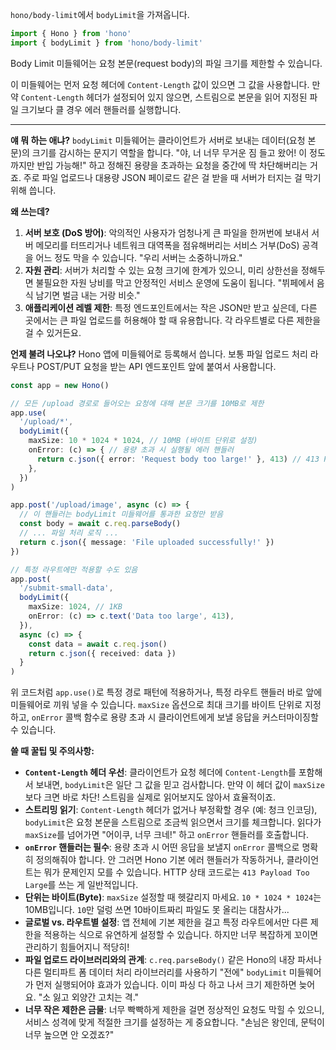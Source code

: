 `hono/body-limit`에서 `bodyLimit`을 가져옵니다.

```typescript
import { Hono } from 'hono'
import { bodyLimit } from 'hono/body-limit'
```

Body Limit 미들웨어는 요청 본문(request body)의 파일 크기를 제한할 수 있습니다.

이 미들웨어는 먼저 요청 헤더에 `Content-Length` 값이 있으면 그 값을 사용합니다. 만약 `Content-Length` 헤더가 설정되어 있지 않으면, 스트림으로 본문을 읽어 지정된 파일 크기보다 클 경우 에러 핸들러를 실행합니다.

---

**얘 뭐 하는 애냐?**
`bodyLimit` 미들웨어는 클라이언트가 서버로 보내는 데이터(요청 본문)의 크기를 감시하는 문지기 역할을 합니다. "야, 너 너무 무거운 짐 들고 왔어! 이 정도까지만 반입 가능해!" 하고 정해진 용량을 초과하는 요청을 중간에 딱 차단해버리는 거죠. 주로 파일 업로드나 대용량 JSON 페이로드 같은 걸 받을 때 서버가 터지는 걸 막기 위해 씁니다.

**왜 쓰는데?**
1.  **서버 보호 (DoS 방어)**: 악의적인 사용자가 엄청나게 큰 파일을 한꺼번에 보내서 서버 메모리를 터뜨리거나 네트워크 대역폭을 점유해버리는 서비스 거부(DoS) 공격을 어느 정도 막을 수 있습니다. "우리 서버는 소중하니까요."
2.  **자원 관리**: 서버가 처리할 수 있는 요청 크기에 한계가 있으니, 미리 상한선을 정해두면 불필요한 자원 낭비를 막고 안정적인 서비스 운영에 도움이 됩니다. "뷔페에서 음식 남기면 벌금 내는 거랑 비슷."
3.  **애플리케이션 레벨 제한**: 특정 엔드포인트에서는 작은 JSON만 받고 싶은데, 다른 곳에서는 큰 파일 업로드를 허용해야 할 때 유용합니다. 각 라우트별로 다른 제한을 걸 수 있거든요.

**언제 불려 나오냐?**
Hono 앱에 미들웨어로 등록해서 씁니다. 보통 파일 업로드 처리 라우트나 POST/PUT 요청을 받는 API 엔드포인트 앞에 붙여서 사용합니다.

```typescript
const app = new Hono()

// 모든 /upload 경로로 들어오는 요청에 대해 본문 크기를 10MB로 제한
app.use(
  '/upload/*',
  bodyLimit({
    maxSize: 10 * 1024 * 1024, // 10MB (바이트 단위로 설정)
    onError: (c) => { // 용량 초과 시 실행될 에러 핸들러
      return c.json({ error: 'Request body too large!' }, 413) // 413 Payload Too Large
    },
  })
)

app.post('/upload/image', async (c) => {
  // 이 핸들러는 bodyLimit 미들웨어를 통과한 요청만 받음
  const body = await c.req.parseBody()
  // ... 파일 처리 로직 ...
  return c.json({ message: 'File uploaded successfully!' })
})

// 특정 라우트에만 적용할 수도 있음
app.post(
  '/submit-small-data',
  bodyLimit({
    maxSize: 1024, // 1KB
    onError: (c) => c.text('Data too large', 413),
  }),
  async (c) => {
    const data = await c.req.json()
    return c.json({ received: data })
  }
)
```
위 코드처럼 `app.use()`로 특정 경로 패턴에 적용하거나, 특정 라우트 핸들러 바로 앞에 미들웨어로 끼워 넣을 수 있습니다. `maxSize` 옵션으로 최대 크기를 바이트 단위로 지정하고, `onError` 콜백 함수로 용량 초과 시 클라이언트에게 보낼 응답을 커스터마이징할 수 있습니다.

**쓸 때 꿀팁 및 주의사항:**
*   **`Content-Length` 헤더 우선**: 클라이언트가 요청 헤더에 `Content-Length`를 포함해서 보내면, `bodyLimit`은 일단 그 값을 믿고 검사합니다. 만약 이 헤더 값이 `maxSize`보다 크면 바로 차단! 스트림을 실제로 읽어보지도 않아서 효율적이죠.
*   **스트리밍 읽기**: `Content-Length` 헤더가 없거나 부정확할 경우 (예: 청크 인코딩), `bodyLimit`은 요청 본문을 스트림으로 조금씩 읽으면서 크기를 체크합니다. 읽다가 `maxSize`를 넘어가면 "어이쿠, 너무 크네!" 하고 `onError` 핸들러를 호출합니다.
*   **`onError` 핸들러는 필수**: 용량 초과 시 어떤 응답을 보낼지 `onError` 콜백으로 명확히 정의해줘야 합니다. 안 그러면 Hono 기본 에러 핸들러가 작동하거나, 클라이언트는 뭐가 문제인지 모를 수 있습니다. HTTP 상태 코드로는 `413 Payload Too Large`를 쓰는 게 일반적입니다.
*   **단위는 바이트(Byte)**: `maxSize` 설정할 때 헷갈리지 마세요. `10 * 1024 * 1024`는 10MB입니다. `10`만 덜렁 쓰면 10바이트짜리 파일도 못 올리는 대참사가...
*   **글로벌 vs. 라우트별 설정**: 앱 전체에 기본 제한을 걸고 특정 라우트에서만 다른 제한을 적용하는 식으로 유연하게 설정할 수 있습니다. 하지만 너무 복잡하게 꼬이면 관리하기 힘들어지니 적당히!
*   **파일 업로드 라이브러리와의 관계**: `c.req.parseBody()` 같은 Hono의 내장 파서나 다른 멀티파트 폼 데이터 처리 라이브러리를 사용하기 "전에" `bodyLimit` 미들웨어가 먼저 실행되어야 효과가 있습니다. 이미 파싱 다 하고 나서 크기 제한하면 늦어요. "소 잃고 외양간 고치는 격."
*   **너무 작은 제한은 금물**: 너무 빡빡하게 제한을 걸면 정상적인 요청도 막힐 수 있으니, 서비스 성격에 맞게 적절한 크기를 설정하는 게 중요합니다. "손님은 왕인데, 문턱이 너무 높으면 안 오겠죠?"